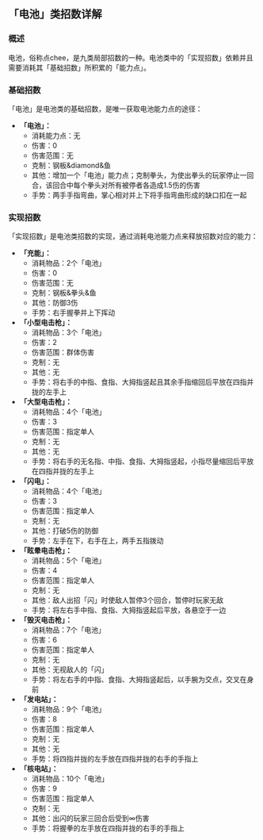 ## 「电池」类招数详解
### 概述
电池，俗称点chee，是九类局部招数的一种。电池类中的「实现招数」依赖并且需要消耗其「基础招数」所积累的「能力点」。

### 基础招数
「电池」是电池类的基础招数，是唯一获取电池能力点的途径：
- **「电池」：**
    - 消耗能力点：无
    - 伤害：0
    - 伤害范围：无
    - 克制：钢板&diamond&鱼
    - 其他：增加一个「电池」能力点；克制拳头，为使出拳头的玩家停止一回合，该回合中每个拳头对所有被停者各造成1.5伤的伤害
    - 手势：两手手指弯曲，掌心相对并上下将手指弯曲形成的缺口扣在一起

### 实现招数
「实现招数」是电池类招数的实现，通过消耗电池能力点来释放招数对应的能力：
- **「充能」：**
    - 消耗物品：2个「电池」
    - 伤害：0
    - 伤害范围：无
    - 克制：钢板&拳头&鱼
    - 其他：防御3伤
    - 手势：右手握拳并上下挥动
- **「小型电击枪」：**
    - 消耗物品：3个「电池」
    - 伤害：2
    - 伤害范围：群体伤害
    - 克制：无
    - 其他：无
    - 手势：将右手的中指、食指、大拇指竖起且其余手指缩回后平放在四指并拢的左手上
- **「大型电击枪」：**
    - 消耗物品：4个「电池」
    - 伤害：3
    - 伤害范围：指定单人
    - 克制：无
    - 其他：无
    - 手势：将右手的无名指、中指、食指、大拇指竖起，小指尽量缩回后平放在四指并拢的左手上
- **「闪电」：**
    - 消耗物品：4个「电池」
    - 伤害：3
    - 伤害范围：指定单人
    - 克制：无
    - 其他：打破5伤的防御
    - 手势：左手在下，右手在上，两手五指拨动
- **「眩晕电击枪」：**
    - 消耗物品：5个「电池」
    - 伤害：4
    - 伤害范围：指定单人
    - 克制：无
    - 其他：敌人出招「闪」时使敌人暂停3个回合，暂停时玩家无敌
    - 手势：将左右手中指、食指、大拇指竖起后平放，各悬空于一边
- **「毁灭电击枪」：**
    - 消耗物品：7个「电池」
    - 伤害：6
    - 伤害范围：指定单人
    - 克制：无
    - 其他：无视敌人的「闪」
    - 手势：将左右手的中指、食指、大拇指竖起后，以手腕为交点，交叉在身前
- **「发电站」：**
    - 消耗物品：9个「电池」
    - 伤害：8
    - 伤害范围：指定单人
    - 克制：无
    - 其他：无
    - 手势：将四指并拢的左手放在四指并拢的右手的手指上
- **「核电站」：**
    - 消耗物品：10个「电池」
    - 伤害：9
    - 伤害范围：指定单人
    - 克制：无
    - 其他：出闪的玩家三回合后受到∞伤害
    - 手势：将握拳的左手放在四指并拢的右手的手指上